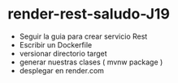 # render-rest-saludo-J19

- Seguir la guia para crear servicio Rest
- Escribir un Dockerfile
- versionar directorio target
- generar nuestras clases ( mvnw package )
- desplegar en render.com
